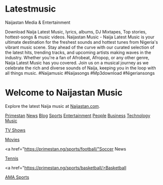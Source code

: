# Latestmusic
Naijastan Media &amp; Entertainment

Download Naija Latest Music, lyrics, albums, DJ Mixtapes, Top stories, hottest-songs & music videos.
Naijastan Music - Naija Latest Music is your ultimate destination for the freshest sounds and hottest tunes from Nigeria's vibrant music scene. Stay ahead of the curve with our curated selection of the latest hits, trending tracks, and upcoming artists making waves in the industry. Whether you're a fan of Afrobeat, Afropop, or any other genre, Naija Latest Music has you covered. Join us on a musical journey as we celebrate the rich and diverse sounds of Naija, keeping you in the loop with all things music. 
#Naijamusic #Naijasongs #Mp3download #Nigeriansongs
<!DOCTYPE html>
<html>
<head>
    <title>Naijastan Music</title>
</head>
<body>
    <h1>Welcome to Naijastan Music</h1>
    <p>Explore the latest Naija music at <a href="https://naijastan.com">Naijastan.com</a>.</p>
    <a href="https://primestan.ng">Primestan</a>
<a href="https://primestan.ng/news/">News</a>
<a href="https://primestan.ng/blog/">Blog</a>
<a href="https://primestan.ng/sports/">Sports</a>
<a href="https://primestan.ng/entertainment/">Entertainment</a>
<a href="https://primestan.ng/people/">People</a>
<a href="https://primestan.ng/business/">Business</a>
<a href="https://primestan.ng/technology/">Technology</a>
<a href="https://primestan.ng/music/">Music</a>

<a href="https://primestan.ng/entertainment/tv-shows/">TV Shows</a>

<a href="https://primestan.ng/entertainment/movies/">Movies</a>

<a href="https://primestan.ng/sports/football/"Soccer News</a>

<a href="https://primestan.ng/sports/tennis/">Tennis</a>

<a href="https://primestan.ng/sports/basketball/>Basketball</a>

<a href="https://primestan.ng/sports/ama/">AMA Sports</a>
</body>
</html>
